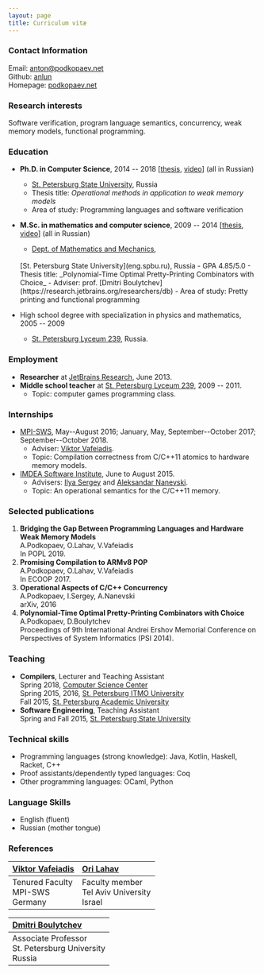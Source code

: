 ```yaml
---
layout: page
title: Curriculum vitæ 
---
```


### Contact Information
Email: [anton@podkopaev.net](mailto:anto@podkopaev.net)
<br />
Github: [anlun](http://github.com/anlun)
<br />
Homepage: [podkopaev.net](http://podkopaev.net)

### Research interests
Software verification, program language semantics,
concurrency, weak memory models,
functional programming.

### Education
- **Ph.D. in Computer Science**, 2014 -- 2018
[[thesis](https://disser.spbu.ru/files/disser2/disser/Vb8LCvNwbP.pdf), [video](https://youtu.be/PPWU6sXNaJ8)] (all in Russian)
  - [St. Petersburg State University](eng.spbu.ru), Russia
  - Thesis title: _Operational methods in application to weak memory models_
  - Area of study: Programming languages and software verification
- **M.Sc. in mathematics and computer science**, 2009 -- 2014
[[thesis](http://se.math.spbu.ru/SE/diploma/2014/s/Podkopaev_Diploma.pdf), [video](https://youtu.be/8mWGLT5L3k8)] (all in Russian)
  - [Dept. of Mathematics and Mechanics](http://www.math.spbu.ru/en/),
  <br />
    [St. Petersburg State University](eng.spbu.ru), Russia
  - GPA 4.85/5.0
  - Thesis title: _Polynomial-Time Optimal Pretty-Printing Combinators with Choice_
  - Adviser: prof. [Dmitri Boulytchev](https://research.jetbrains.org/researchers/db)
  - Area of study: Pretty printing and functional programming
  
- High school degree with specialization in physics and mathematics, 2005 -- 2009
  - [St. Petersburg Lyceum 239](http://en.wikipedia.org/wiki/Saint\_Petersburg\_Lyceum\_239), Russia.

### Employment
- **Researcher** at [JetBrains Research](https://research.jetbrains.org/), June 2013.
- **Middle school teacher** at [St. Petersburg Lyceum 239](http://en.wikipedia.org/wiki/Saint\_Petersburg\_Lyceum\_239),
2009 -- 2011.
  - Topic: computer games programming class.

### Internships 
- [MPI-SWS](http://mpi-sws.org/), May--August 2016; January, May, September--October 2017; September--October 2018.
  - Adviser: [Viktor Vafeiadis](http://www.mpi-sws.org/~viktor/).
  - Topic: Compilation correctness from C/C++11 atomics to hardware memory models.
- [IMDEA Software Institute](http://software.imdea.org/), June to August 2015.
  - Advisers: [Ilya Sergey](http://ilyasergey.net/) and [Aleksandar Nanevski](http://software.imdea.org/~aleks/).
  - Topic: An operational semantics for the C/C++11 memory.


### Selected publications
1. **Bridging the Gap Between Programming Languages and Hardware Weak Memory Models**
   <br />
   A.Podkopaev, O.Lahav, V.Vafeiadis
   <br />
   In POPL 2019.
2. **Promising Compilation to ARMv8 POP**
   <br />
   A.Podkopaev, O.Lahav, V.Vafeiadis
   <br />
   In ECOOP 2017.
3. **Operational Aspects of C/C++ Concurrency**
   <br />
   A.Podkopaev, I.Sergey, A.Nanevski
   <br />
   arXiv, 2016
4. **Polynomial-Time Optimal Pretty-Printing Combinators with Choice**
   <br />
   A.Podkopaev, D.Boulytchev
   <br />
   Proceedings of 9th International Andrei Ershov Memorial Conference on Perspectives of System Informatics (PSI 2014). 

### Teaching
- **Compilers**, Lecturer and Teaching Assistant
  <br />
  Spring 2018, [Computer Science Center](https://compscicenter.ru/)
  <br />
  Spring 2015, 2016, [St. Petersburg ITMO University](http://en.ifmo.ru/)
  <br />
  Fall 2015, [St. Petersburg Academic University](http://spbau.ru/main\_eng/info\_main\_eng)
- **Software Engineering**, Teaching Assistant
  <br />
  Spring and Fall 2015, [St. Petersburg State University](http://eng.spbu.ru)

### Technical skills
- Programming languages (strong knowledge): Java, Kotlin, Haskell, Racket, C++
- Proof assistants/dependently typed languages: Coq
- Other programming languages: OCaml, Python

### Language Skills
- English (fluent)
- Russian (mother tongue)

### References

<!-- | [Ilya Sergey](http://ilyasergey.net/) | [Aleksandar Nanevski](http://software.imdea.org/~aleks/) | -->
<!-- | :-- | :-- | -->
<!-- |  Lecturer <br /> University College London | Associate Research Professor <br /> IMDEA Software Institute <br /> Madrid -->

| [Viktor Vafeiadis](https://people.mpi-sws.org/~viktor/) | [Ori Lahav](http://www.cs.tau.ac.il/~orilahav/) |
| :-- | :-- |
| Tenured Faculty <br /> MPI-SWS <br /> Germany | Faculty member <br /> Tel Aviv University <br /> Israel|

| [Dmitri Boulytchev](https://research.jetbrains.org/researchers/db) |
| :-- |
| Associate Professor <br /> St. Petersburg University <br /> Russia |
